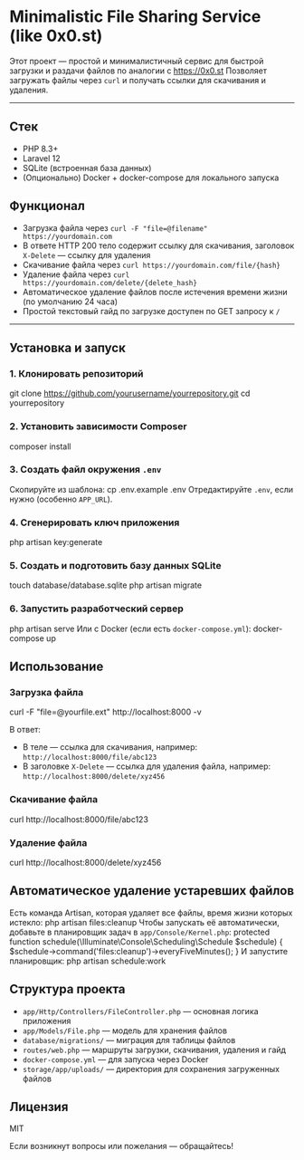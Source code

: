 # Minimalistic File Sharing Service (like 0x0.st)

Этот проект — простой и минималистичный сервис для быстрой загрузки и раздачи файлов по аналогии с https://0x0.st 
Позволяет загружать файлы через `curl` и получать ссылки для скачивания и удаления.

---
## Стек
- PHP 8.3+
- Laravel 12
- SQLite (встроенная база данных)
- (Опционально) Docker + docker-compose для локального запуска
## Функционал
- Загрузка файла через `curl -F "file=@filename" https://yourdomain.com`
- В ответе HTTP 200 тело содержит ссылку для скачивания, заголовок `X-Delete` — ссылку для удаления
- Скачивание файла через `curl https://yourdomain.com/file/{hash}`
- Удаление файла через `curl https://yourdomain.com/delete/{delete_hash}`
- Автоматическое удаление файлов после истечения времени жизни (по умолчанию 24 часа)
- Простой текстовый гайд по загрузке доступен по GET запросу к `/`
---

## Установка и запуск
### 1. Клонировать репозиторий
git clone https://github.com/yourusername/yourrepository.git
cd yourrepository

### 2. Установить зависимости Composer
composer install

### 3. Создать файл окружения `.env`
Скопируйте из шаблона:
cp .env.example .env
Отредактируйте `.env`, если нужно (особенно `APP_URL`).

### 4. Сгенерировать ключ приложения
php artisan key:generate

### 5. Создать и подготовить базу данных SQLite
touch database/database.sqlite
php artisan migrate

### 6. Запустить разработческий сервер
php artisan serve
Или с Docker (если есть `docker-compose.yml`):
docker-compose up

## Использование
### Загрузка файла
curl -F "file=@yourfile.ext" http://localhost:8000 -v

В ответ:
- В теле — ссылка для скачивания, например:  
  `http://localhost:8000/file/abc123`
- В заголовке `X-Delete` — ссылка для удаления файла, например:  
  `http://localhost:8000/delete/xyz456`

### Скачивание файла
curl http://localhost:8000/file/abc123

### Удаление файла
curl http://localhost:8000/delete/xyz456

## Автоматическое удаление устаревших файлов
Есть команда Artisan, которая удаляет все файлы, время жизни которых истекло:
php artisan files:cleanup
Чтобы запускать её автоматически, добавьте в планировщик задач в `app/Console/Kernel.php`:
protected function schedule(\Illuminate\Console\Scheduling\Schedule $schedule)
{
$schedule->command('files:cleanup')->everyFiveMinutes();
}
И запустите планировщик:
php artisan schedule:work


## Структура проекта
- `app/Http/Controllers/FileController.php` — основная логика приложения
- `app/Models/File.php` — модель для хранения файлов
- `database/migrations/` — миграция для таблицы файлов
- `routes/web.php` — маршруты загрузки, скачивания, удаления и гайд
- `docker-compose.yml` — для запуска через Docker
- `storage/app/uploads/` — директория для сохранения загруженных файлов

## Лицензия

MIT

Если возникнут вопросы или пожелания — обращайтесь!

